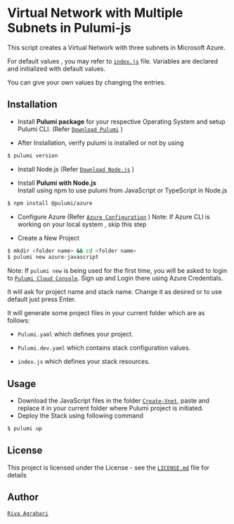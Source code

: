 # Virtual Network with Multiple Subnets in Pulumi-js
This script creates a Virtual Network with three subnets in Microsoft Azure.

For default values , you may refer to [`index.js`](https://github.com/riyaagrahari/Pulumi-Azure/blob/master/Create-Vnet/index.js) file. Variables are declared and initialized with default values.

You can give your own values by changing the entries.

## Installation

- Install <b>Pulumi package</b> for your respective Operating System and setup Pulumi CLI. (Refer [`Download Pulumi`](https://www.pulumi.com/docs/reference/install/) )

- After Installation, verify pulumi is installed or not by using
 ```bash
$ pulumi version
```
- Install Node.js (Refer [`Download Node.js`](https://nodejs.org/en/download/) )<br />

- Install <b>Pulumi with Node.js</b> <br/>
 Install using npm to use pulumi from JavaScript or TypeScript in Node.js
 ```bash
$ npm install @pulumi/azure
```
- Configure Azure (Refer [`Azure Configuration`](https://www.pulumi.com/docs/reference/clouds/azure/setup/) )
Note: If Azure CLI is working on your local system , skip this step 

- Create a New Project
 ```bash
$ mkdir <folder name> && cd <folder name>
$ pulumi new azure-javascript
```
Note: If ```pulumi new``` is being used for the first time, you will be asked to login to [`Pulumi Cloud Console`](https://app.pulumi.com/). Sign up and Login there using Azure Credentials.

It will ask for project name and stack name. Change it as desired or to use default just press Enter.

It will generate some project files in your current folder which are as follows: <br />
- ```Pulumi.yaml``` which defines your project.<br />

- ```Pulumi.dev.yaml``` which contains stack configuration values.<br />

- ```index.js``` which defines your stack resources.

## Usage
- Download the JavaScript files in the folder [`Create-Vnet`](https://github.com/riyaagrahari/Pulumi-Azure/tree/master/Create-Vnet), paste and replace it in your current folder where Pulumi project is initiated.
- Deploy the Stack using following command
 ```bash
$ pulumi up
```
## License
This project is licensed under the  License - see the [`LICENSE.md`](https://github.com/riyaagrahari/ARM-Templates/blob/master/LICENSE) file for details
## Author
[`Riya Agrahari`](https://github.com/riyaagrahari/)<br />

